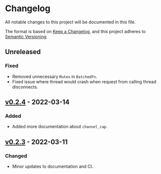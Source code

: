 # Changelog

All notable changes to this project will be documented in this file.

The format is based on [Keep a Changelog](https://keepachangelog.com/en/1.0.0/),
and this project adheres to [Semantic Versioning](https://semver.org/spec/v2.0.0.html).

## Unreleased

### Fixed

- Removed unnecessary `Mutex` in `BatchedFn`.
- Fixed issue where thread would crash when request from calling thread disconnects.

## [v0.2.4](https://github.com/epwalsh/batched-fn/releases/tag/v0.2.4) - 2022-03-14

### Added

- Added more documentation about `channel_cap`.

## [v0.2.3](https://github.com/epwalsh/batched-fn/releases/tag/v0.2.3) - 2022-03-11

### Changed

- Minor updates to documentation and CI.
